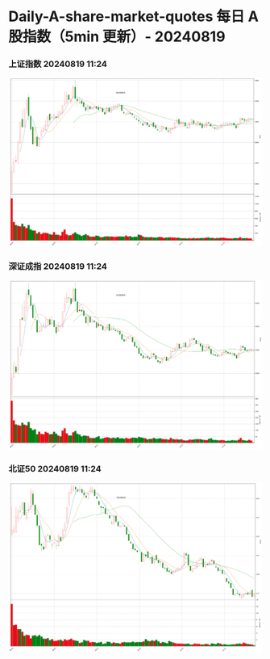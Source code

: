 
# Daily-A-share-market-quotes 每日 A 股指数（5min 更新）- 20240819

### 上证指数 20240819 11:24
![](./fig/2024/8/20240819-sh000001.png)

### 深证成指 20240819 11:24
![](./fig/2024/8/20240819-sz399001.png)

### 北证50 20240819 11:24
![](./fig/2024/8/20240819-bj899050.png)
